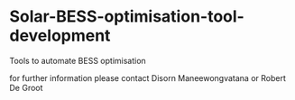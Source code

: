 # Solar-BESS-optimisation-tool-development

Tools to automate BESS optimisation

for further information please contact Disorn Maneewongvatana or Robert De Groot
